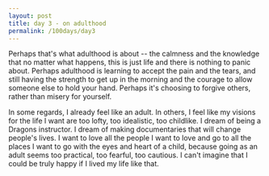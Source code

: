 ```yaml
---
layout: post
title: day 3 - on adulthood
permalink: /100days/day3
---
```


Perhaps that's what adulthood is about -- the calmness and the knowledge that no matter what happens, this is just life and there is nothing to panic about. Perhaps adulthood is learning to accept the pain and the tears, and still having the strength to get up in the morning and the courage to allow someone else to hold your hand. Perhaps it's choosing to forgive others, rather than misery for yourself. 

In some regards, I already feel like an adult. In others, I feel like my visions for the life I want are too lofty, too idealistic, too childlike. I dream of being a Dragons instructor. I dream of making documentaries that will change people's lives. I want to love all the people I want to love and go to all the places I want to go with the eyes and heart of a child, because going as an adult seems too practical, too fearful, too cautious. I can't imagine that I could be truly happy if I lived my life like that.